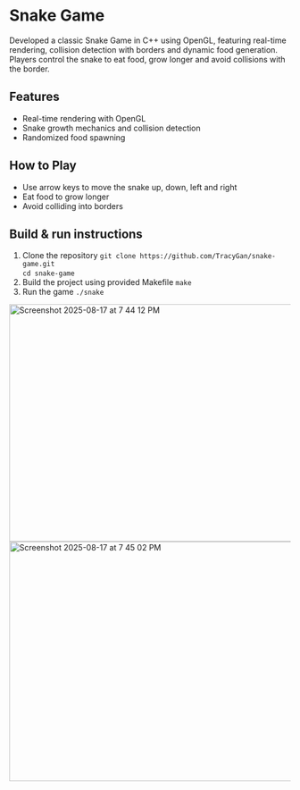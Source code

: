 # Snake Game

Developed a classic Snake Game in C++ using OpenGL, featuring real-time rendering, collision detection with borders and dynamic food generation. Players control the snake to eat food, grow longer and avoid collisions with the border.

## Features
- Real-time rendering with OpenGL
- Snake growth mechanics and collision detection
- Randomized food spawning

## How to Play
- Use arrow keys to move the snake up, down, left and right
- Eat food to grow longer
- Avoid colliding into borders

## Build & run instructions
1. Clone the repository
   ``` git clone https://github.com/TracyGan/snake-game.git ``` <br>
   ``` cd snake-game ``` <br>
2. Build the project using provided Makefile
   ``` make ``` <br>
3. Run the game
   ``` ./snake  ``` <br>

<img width="599" height="425" alt="Screenshot 2025-08-17 at 7 44 12 PM" src="https://github.com/user-attachments/assets/a63800d6-a7d0-4d2e-9138-165aed90809c" />
<img width="598" height="429" alt="Screenshot 2025-08-17 at 7 45 02 PM" src="https://github.com/user-attachments/assets/bd7d8eca-d7ee-4186-9041-83c7fb9f5490" />
